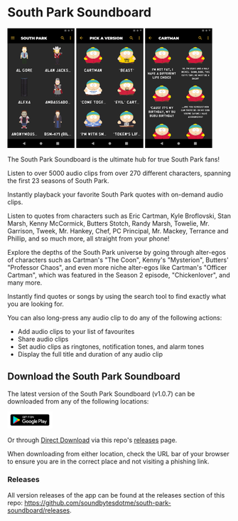 # South Park Soundboard

<img src="assets/screenshots/screenshot-(home).png" alt="Home Screenshot" width="30%"/> <img src="assets/screenshots/screenshot-(pickaversion).png" alt="Cartman's Alter-egos" width="30%"/> <img src="assets/screenshots/screenshot-(sounds-page).png" alt="Cartman's Sounds" width="30%"/>

The South Park Soundboard is the ultimate hub for true South Park fans!

Listen to over 5000 audio clips from over 270 different characters, spanning
the first 23 seasons of South Park.

Instantly playback your favorite South Park quotes with on-demand audio clips.

Listen to quotes from characters such as Eric Cartman, Kyle Broflovski, Stan Marsh, Kenny McCormick, Butters Stotch, Randy Marsh, Towelie, Mr. Garrison, Tweek, Mr. Hankey, Chef, PC Principal, Mr. Mackey, Terrance and Phillip, and so much more, all straight from your phone!

Explore the depths of the South Park universe by going through alter-egos of characters such as Cartman's "The Coon", Kenny's "Mysterion", Butters' "Professor Chaos", and even more niche alter-egos like Cartman's "Officer Cartman", which was featured in the Season 2 episode, "Chickenlover", and many more.

Instantly find quotes or songs by using the search tool to find exactly what you are looking for.

You can also long-press any audio clip to do any of the following actions:

-	Add audio clips to your list of favourites
-	Share audio clips
-	Set audio clips as ringtones, notification tones, and alarm tones
-	Display the full title and duration of any audio clip

## Download the South Park Soundboard

The latest version of the South Park Soundboard (v1.0.7) can be downloaded from any of the following locations:

<a href="https://play.google.com/store/apps/details?id=me.soundbytes.southparksoundboard"><img src="assets/google-play-badge.png" width="20%" alt="Google Play Badge"></a>

Or through [Direct Download](https://github.com/soundbytesdotme/south-park-soundboard/releases/download/v1.0.7/south-park-soundboard-1.0.7.apk) via this repo's [releases](https://github.com/soundbytesdotme/south-park-soundboard/releases) page.

When downloading from either location, check the URL bar of your browser to ensure you are in the correct place and not visiting a phishing link.

### Releases

All version releases of the app can be found at the releases section of this repo: https://github.com/soundbytesdotme/south-park-soundboard/releases.



